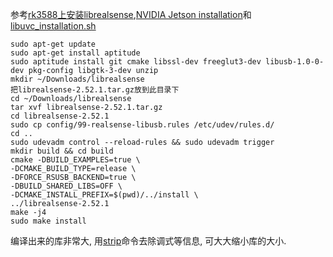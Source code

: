 参考[rk3588上安装librealsense](https://github.com/IntelRealSense/librealsense/issues/11030),[NVIDIA Jetson installation](https://dev.intelrealsense.com/docs/nvidia-jetson-tx2-installation)和[libuvc_installation.sh](https://github.com/IntelRealSense/librealsense/blob/master/scripts/libuvc_installation.sh)
```
sudo apt-get update
sudo apt-get install aptitude
sudo aptitude install git cmake libssl-dev freeglut3-dev libusb-1.0-0-dev pkg-config libgtk-3-dev unzip
mkdir ~/Downloads/librealsense
把librealsense-2.52.1.tar.gz放到此目录下
cd ~/Downloads/librealsense
tar xvf librealsense-2.52.1.tar.gz
cd librealsense-2.52.1
sudo cp config/99-realsense-libusb.rules /etc/udev/rules.d/
cd ..
sudo udevadm control --reload-rules && sudo udevadm trigger
mkdir build && cd build
cmake -DBUILD_EXAMPLES=true \
-DCMAKE_BUILD_TYPE=release \
-DFORCE_RSUSB_BACKEND=true \
-DBUILD_SHARED_LIBS=OFF \
-DCMAKE_INSTALL_PREFIX=$(pwd)/../install \
../librealsense-2.52.1
make -j4
sudo make install
```
编译出来的库非常大, 用[strip](https://github.com/IntelRealSense/librealsense/issues/3211)命令去除调式等信息, 可大大缩小库的大小.  
